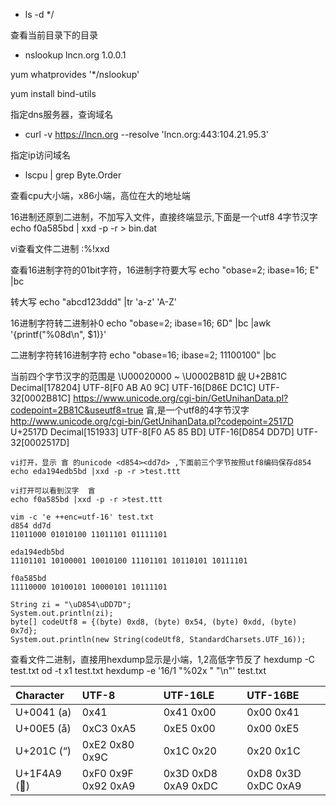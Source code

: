 

- ls -d */

查看当前目录下的目录

- nslookup lncn.org 1.0.0.1

yum whatprovides '*/nslookup'

yum install bind-utils

指定dns服务器，查询域名

- curl -v https://lncn.org --resolve 'lncn.org:443:104.21.95.3'

指定ip访问域名

- lscpu | grep Byte.Order

查看cpu大小端，x86小端，高位在大的地址端

16进制还原到二进制，不加写入文件，直接终端显示,下面是一个utf8 4字节汉字
echo f0a585bd | xxd -p -r > bin.dat

vi查看文件二进制 :%!xxd

查看16进制字符的01bit字符，16进制字符要大写
echo "obase=2; ibase=16; E" |bc

转大写
echo "abcd123ddd" |tr 'a-z' 'A-Z'

16进制字符转二进制补0
echo "obase=2; ibase=16; 6D" |bc |awk '{printf("%08d\n", $1)}'

二进制字符转16进制字符
echo "obase=16; ibase=2; 11100100" |bc

当前四个字节汉字的范围是 \U00020000 ~ \U0002B81D
𫠜 U+2B81C  Decimal[178204]	UTF-8[F0 AB A0 9C]	UTF-16[D86E DC1C]	UTF-32[0002B81C] https://www.unicode.org/cgi-bin/GetUnihanData.pl?codepoint=2B81C&useutf8=true
𥅽,是一个utf8的4字节汉字
http://www.unicode.org/cgi-bin/GetUnihanData.pl?codepoint=2517D
U+2517D
Decimal[151933]	UTF-8[F0 A5 85 BD]	UTF-16[D854 DD7D]	UTF-32[0002517D]
```
vi打开，显示 𥅽 的unicode <d854><dd7d> ,下面前三个字节按照utf8编码保存d854
echo eda194edb5bd |xxd -p -r >test.ttt

vi打开可以看到汉字  𥅽
echo f0a585bd |xxd -p -r >test.ttt

vim -c 'e ++enc=utf-16' test.txt
d854 dd7d
11011000 01010100 11011101 01111101

eda194edb5bd
11101101 10100001 10010100 11101101 10110101 10111101

f0a585bd
11110000 10100101 10000101 10111101

String zi = "\uD854\uDD7D";
System.out.println(zi);
byte[] codeUtf8 = {(byte) 0xd8, (byte) 0x54, (byte) 0xdd, (byte) 0x7d};
System.out.println(new String(codeUtf8, StandardCharsets.UTF_16));
```

查看文件二进制，直接用hexdump显示是小端，1,2高低字节反了
hexdump -C test.txt
od -t x1 test.txt
hexdump -e '16/1 "%02x " "\n"' test.txt

|Character	|UTF-8	|UTF-16LE	|UTF-16BE|
|:--|:--|:--|:--|
|U+0041 (a)|	0x41|	0x41 0x00|	0x00 0x41|
U+00E5 (å)	|0xC3 0xA5|	0xE5 0x00|	0x00 0xE5|
U+201C (“)	|0xE2 0x80 0x9C|	0x1C 0x20|	0x20 0x1C|
U+1F4A9 (💩)	|0xF0 0x9F 0x92 0xA9|	0x3D 0xD8 0xA9 0xDC|	0xD8 0x3D 0xDC 0xA9|

